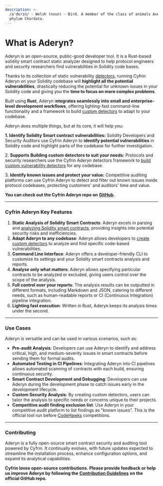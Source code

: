 ```yaml
---
description: >-
  /aˈdɛrɪn/ - Welsh (noun) - Bird. A member of the class of animals Aves in the
  phylum Chordata.
---
```


# What is Aderyn?

Aderyn is an open-source, public-good developer tool. It is a Rust-based solidity smart contract static analyzer designed to help protocol engineers and security researchers find vulnerabilities in Solidity code bases.

Thanks to its collection of static vulnerability [detectors](../what-is-a-detector.md), running Cyfrin Aderyn on your Solidity codebase will **highlight all the potential vulnerabilities**, drastically reducing the potential for unknown issues in your Solidity code and giving you the **time to focus on more complex problems**.

Built using **Rust**, Aderyn i**ntegrates seamlessly into small and enterprise-level development workflows**, offering lighting-fast command-line functionality and a framework to build [custom detectors](broken-reference) to adapt to your codebase.

Aderyn does multiple things, but at its core, it will help you:

**1. Identify Solidity Smart contract vulnerabilities:** Solidity Developers and Security Auditors use Cyfrin Aderyn to **identify potential vulnerabilities** in Solidity code and highlight parts of the codebase for further investigation.

2\. **Supports** **Building custom detectors to suit your needs:** Protocols and security researchers use the Cyfrin Aderyn detectors framework to [build custom vulnerability detectors](../detectors-quickstart/) for any codebase.

3\. **Identify known issues and protect your value:** Competitive auditing platforms can use Cyfrin Aderyn to detect and filter out known issues inside protocol codebases, protecting customers' and auditors' time and value.

**You can check out the Cyfrin Aderyn repo on** [**GitHub**](https://github.com/Cyfrin/aderyn/tree/dev)**.**

***

### Cyfrin Aderyn Key Features

1. **Static Analysis of Solidity Smart Contracts**: Aderyn excels in parsing and [analyzing Solidity smart contracts](quickstart.md), providing insights into potential security risks and inefficiencies.
2. **Adapt Aderyn to any codebase**:  Aderyn allows developers to [create custom detectors](broken-reference) to analyze and find specific code-based vulnerabilities.&#x20;
3. **Command Line Interface**: Aderyn offers a developer-friendly CLI to customize its settings and your Solidity smart contracts analysis and reports.
4. **Analyse only what matters**: Aderyn allows specifying particular contracts to be analyzed or excluded, giving users control over the scope of the analysis.
5. **Full control over your reports**: The analysis results can be outputted in different formats, including Markdown and JSON, catering to different needs, such as human-readable reports or CI (Continuous Integration) pipeline integration.
6. **Lighting fast execution**: Written in Rust, Aderyn keeps its analysis times under the second.

***

### Use Cases

Aderyn is versatile and can be used in various scenarios, such as:

* **Pre-audit Analysis**: Developers can use Aderyn to identify and address critical, high, and medium-severity issues in smart contracts before sending them for formal audits.
* **Automated Testing in CI Pipelines**: Integrating Aderyn into CI pipelines allows automated scanning of contracts with each build, ensuring continuous security.
* **Smart Contract Development and Debugging**: Developers can use Aderyn during the development phase to catch issues early in the development lifecycle.
* **Custom Security Analysis**: By creating custom detectors, users can tailor the analysis to specific needs or concerns unique to their projects.
* **Competitive audit finding exclusion list**: Use Aderyn in your competitive audit platform to list findings as "known issues". This is the official tool run before [CodeHawks](https://www.codehawks.com/) competitions.

***

### Contributing

Aderyn is a fully open-source smart contract security and auditing tool powered by Cyfrin. It continually evolves, with future updates expected to streamline the installation process, enhance configuration options, and expand its analytical capabilities.

**Cyfrin loves open-source contributions.** **Please provide feedback or help us improve Aderyn by following the** [**Contribution Guidelines**](https://github.com/Cyfrin/aderyn/blob/dev/CONTRIBUTING.md) **on the official GitHub repo.**
